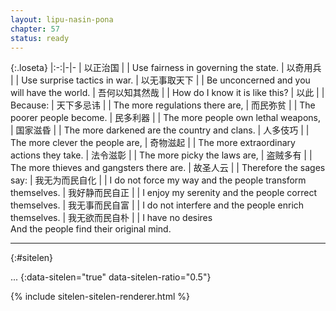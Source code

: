 ```yaml
---
layout: lipu-nasin-pona
chapter: 57
status: ready
---
```


{:.loseta}
|:-:|-|-
| 以正治国             |  | Use fairness in governing the state.
| 以奇用兵             |  | Use surprise tactics in war.
| 以无事取天下         |  | Be unconcerned and you will have the world.
| 吾何以<wbr/>知其然哉 |  | How do I know it is like this?
| 以此                 |  | Because:
| 天下多忌讳           |  | The more regulations there are,
| 而民弥贫             |  | The poorer people become.
| 民多利器             |  | The more people own lethal weapons,
| 国家滋昏             |  | The more darkened are the country and clans.
| 人多伎巧             |  | The more clever the people are,
| 奇物滋起             |  | The more extraordinary actions they take.
| 法令滋彰             |  | The more picky the laws are,
| 盗贼多有             |  | The more thieves and gangsters there are.
| 故圣人云             |  | Therefore the sages say:
| 我无为<wbr/>而民自化 |  | I do not force my way and the people transform themselves.
| 我好静<wbr/>而民自正 |  | I enjoy my serenity and the people correct themselves.
| 我无事<wbr/>而民自富 |  | I do not interfere and the people enrich themselves.
| 我无欲<wbr/>而民自朴 |  | I have no desires<br/> And the people find their original mind.

-------
{:#sitelen}

...
{:data-sitelen="true" data-sitelen-ratio="0.5"}

{% include sitelen-sitelen-renderer.html %}
